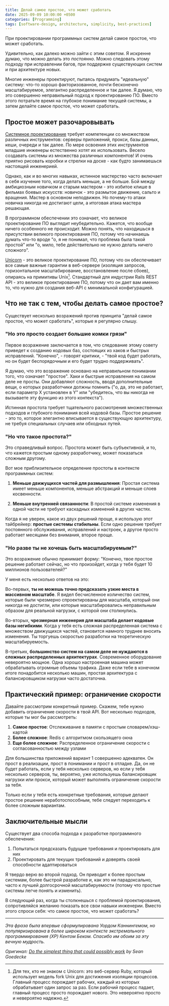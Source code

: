 ```yaml
---
title: Делай самое простое, что может сработать
date: 2025-09-09 10:00:00 +0500
categories: [Programming]
tags: [software-design, architecture, simplicity, best-practices]
---
```


При проектировании программных систем делай самое простое, что может 
сработать.

Удивительно, как далеко можно зайти с этим советом. Я искренне думаю, что 
можно делать это _постоянно_. Можно следовать этому подходу при исправлении 
багов, при поддержке существующих систем и при архитектуре новых.

Многие инженеры проектируют, пытаясь придумать "идеальную" систему: что-то 
хорошо факторизованное, почти бесконечно масштабируемое, элегантно 
распределенное и так далее. Я думаю, что это совершенно неправильный подход 
к проектированию ПО. Вместо этого потратьте время на глубокое понимание 
текущей системы, а затем делайте самое простое, что может сработать.

## Простое может разочаровывать

[Системное проектирование](/posts/sysdesign-cheatsheet/) требует компетенции со 
множеством различных инструментов: серверы приложений, прокси, базы данных, 
кеши, очереди и так далее. По мере освоения этих инструментов младшие 
инженеры естественно хотят их использовать. Весело создавать системы из 
множества различных компонентов! И очень приятно рисовать коробки и стрелки 
на доске - как будто занимаешься настоящей инженерией.

Однако, как и во многих навыках, истинное мастерство часто включает в себя 
изучение того, когда делать меньше, а не больше. Бой между амбициозным 
новичком и старым мастером - это избитое клише в фильмах боевых искусств: 
новичок - это размытое движение, сальто и вращения. Мастер в основном 
неподвижен. Но почему-то атаки новичка никогда не достигают цели, а итоговая 
атака мастера решающая.

В программном обеспечении это означает, что великое проектирование ПО 
выглядит неубедительно. Кажется, что вообще ничего 
особенного не происходит. Можно понять, что находишься в присутствии великого 
проектирования ПО, потому что начинаешь думать что-то вроде "о, я не понимал, 
что проблема была такой простой" или "о, мило, тебе действительно не нужно 
делать ничего сложного".

[Unicorn](https://github.com/defunkt/unicorn) - это великое проектирование 
ПО, потому что он обеспечивает все самые важные гарантии в веб-сервере 
(изоляция запросов, горизонтальное масштабирование, восстановление после 
сбоев), опираясь на примитивы Unix[^1]. Стандартный для индустрии Rails REST 
API - это великое проектирование ПО, потому что он дает вам именно то, что 
нужно для создания веб-API с минимальной конфигурацией.

## Что не так с тем, чтобы делать самое простое?

Существует несколько возражений против принципа "делай самое простое, что 
может сработать", которые я регулярно слышу.

### "Но это просто создает большие комки грязи"

Первое возражение заключается в том, что следование этому совету приведет к 
созданию кодовых баз, состоящих из хаков и быстрых исправлений. "Конечно", - 
говорят критики, - "твой код будет работать, но он будет беспорядочным и его 
будет трудно поддерживать".

Я думаю, что это возражение основано на неправильном понимании того, что 
означает "простое". Хаки и быстрые исправления на самом деле не просты. Они 
добавляют сложность, вводя дополнительные вещи, о которых разработчики должны 
помнить ("о, да, это не работает, если параметр X установлен в Y" или 
"убедитесь, что вы никогда не вызываете эту функцию из этого контекста").

Истинная простота требует тщательного рассмотрения множественных подходов и 
глубокого понимания всей кодовой базы. Простое решение - это то, которое 
элегантно вписывается в существующую архитектуру, не требуя специальных 
случаев или обходных путей.

### "Но что такое простота?"

Это справедливый вопрос. Простота может быть субъективной, и то, что кажется 
простым одному разработчику, может показаться сложным другому.

Вот мое приблизительное определение простоты в контексте программных систем:

1. **Меньше движущихся частей для размышления**: Простая система имеет 
меньше компонентов, меньше абстракций и меньше слоев косвенности.

2. **Меньше внутренней связанности**: В простой системе изменения в одной 
части не требуют каскадных изменений в других частях.

Когда я не уверен, какое из двух решений проще, я использую этот тайбрейкер: 
**простые системы стабильны**. Если одно решение требует постоянного 
обслуживания, исправлений и настроек, а другое просто работает месяцами без 
внимания, второе проще.

### "Но разве ты не хочешь быть масштабируемым?"

Это возражение обычно принимает форму: "Конечно, твое простое решение 
работает сейчас, но что произойдет, когда у тебя будет 10 миллионов 
пользователей?"

У меня есть несколько ответов на это:

Во-первых, **ты не можешь точно предсказать узкие места в массивном 
масштабе**. Я видел бесчисленное количество систем, которые были чрезмерно 
спроектированы для масштаба, который они никогда не достигли, или которые 
масштабировались неправильным образом для реальной нагрузки, с которой они 
столкнулись.

Во-вторых, **чрезмерная инженерия для масштаба делает кодовые базы 
негибкими**. Когда у тебя есть сложная распределенная система с множеством 
движущихся частей, становится намного труднее вносить изменения. Ты торгуешь 
скоростью разработки на теоретическую масштабируемость.

В-третьих, **большинство систем на самом деле не нуждаются в сложных 
распределенных архитектурах**. Современное оборудование невероятно мощное. 
Одна хорошо настроенная машина может обрабатывать огромные объемы трафика. 
Даже если тебе в конечном итоге понадобится несколько машин, простая 
архитектура с балансировщиком нагрузки часто достаточна.

## Практический пример: ограничение скорости

Давайте рассмотрим конкретный пример. Скажем, тебе нужно добавить 
ограничение скорости в твой API. Вот несколько подходов, которые ты мог бы 
рассмотреть:

1. **Самое простое**: Отслеживание в памяти с простым словарем/хэш-картой
2. **Более сложное**: Redis с алгоритмом скользящего окна
3. **Еще более сложное**: Распределенное ограничение скорости с 
согласованностью между узлами

Для большинства приложений вариант 1 совершенно адекватен. Он прост в 
реализации, прост в понимании и прост в отладке. Да, он не будет работать, 
если у тебя несколько серверов, но если у тебя несколько серверов, ты, 
вероятно, уже используешь балансировщик нагрузки или прокси, который может 
выполнять ограничение скорости за тебя.

Только если у тебя есть конкретные требования, которые делают простое решение 
неработоспособным, тебе следует переходить к более сложным вариантам.

## Заключительные мысли

Существует два способа подхода к разработке программного обеспечения:

1. Попытаться предсказать будущие требования и проектировать для них
2. Проектировать для текущих требований и доверять своей способности 
адаптироваться

Я твердо верю во второй подход. Он приводит к более простым системам, более 
быстрой разработке и, как это ни парадоксально, часто к лучшей долгосрочной 
масштабируемости (потому что простые системы легче понять и изменить).

В следующий раз, когда ты столкнешься с проблемой проектирования, 
сопротивляйся желанию показать все свои навыки инженерии. Вместо этого 
спроси себя: что самое простое, что может сработать?

---

*Эта фраза была впервые сформулирована Уордом Каннингемом, но популяризирована 
в более широком контексте экстремального программирования (XP) Кентом Беком. 
Спасибо им обоим за эту вечную мудрость.*

*Оригинал: [Do the simplest thing that could possibly work](https://www.seangoedecke.com/the-simplest-thing-that-could-possibly-work/) 
by Sean Goedecke*

[^1]: Для тех, кто не знаком с Unicorn: это веб-сервер Ruby, который 
использует модель fork Unix для достижения изоляции процессов. Главный 
процесс порождает рабочих, каждый из которых обрабатывает один запрос за раз. 
Если рабочий процесс падает, главный процесс просто порождает нового. Это 
невероятно просто и невероятно надежно.
